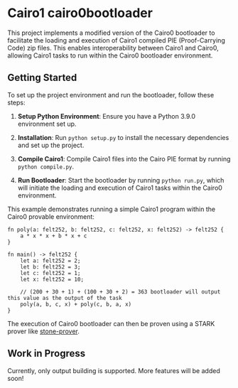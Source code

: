 # Cairo1 cairo0bootloader

This project implements a modified version of the Cairo0 bootloader to facilitate the loading and execution of Cairo1 compiled PIE (Proof-Carrying Code) zip files. This enables interoperability between Cairo1 and Cairo0, allowing Cairo1 tasks to run within the Cairo0 bootloader environment.

## Getting Started

To set up the project environment and run the bootloader, follow these steps:

1. **Setup Python Environment**: Ensure you have a Python 3.9.0 environment set up.

2. **Installation**: Run `python setup.py` to install the necessary dependencies and set up the project.

3. **Compile Cairo1**: Compile Cairo1 files into the Cairo PIE format by running `python compile.py`.

4. **Run Bootloader**: Start the bootloader by running `python run.py`, which will initiate the loading and execution of Cairo1 tasks within the Cairo0 environment.

This example demonstrates running a simple Cairo1 program within the Cairo0 provable environment:

```cairo
fn poly(a: felt252, b: felt252, c: felt252, x: felt252) -> felt252 {
    a * x * x + b * x + c
}

fn main() -> felt252 {
    let a: felt252 = 2;
    let b: felt252 = 3;
    let c: felt252 = 1;
    let x: felt252 = 10;

    // (200 + 30 + 1) + (100 + 30 + 2) = 363 bootloader will output this value as the output of the task
    poly(a, b, c, x) + poly(c, b, a, x)
}
```

The execution of Cairo0 bootloader can then be proven using a STARK prover like [stone-prover](https://github.com/starkware-libs/stone-prover).

## Work in Progress

Currently, only output building is supported. More features will be added soon!